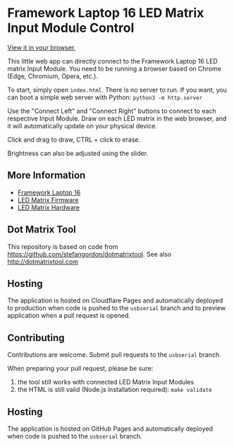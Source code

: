# Framework Laptop 16 LED Matrix Input Module Control

[View it in your browser.](https://ledmatrix.frame.work)

This little web app can directly connect to the Framework Laptop 16 LED matrix
Input Module. You need to be running a browser based on Chrome (Edge, Chromium,
Opera, etc.).

To start, simply open `index.html`. There is no server to run. If you want, you
can boot a simple web server with Python: `python3 -m http.server`

Use the "Connect Left" and "Connect Right" buttons to connect to each
respective Input Module. Draw on each LED matrix in the web browser, and it
will automatically update on your physical device.

Click and drag to draw, CTRL + click to erase.

Brightness can also be adjusted using the slider.

## More Information

- [Framework Laptop 16](https://frame.work/products/laptop16-diy-amd-7040)
- [LED Matrix Firmware](https://github.com/FrameworkComputer/inputmodule-rs)
- [LED Matrix Hardware](https://github.com/FrameworkComputer/inputmodules)

## Dot Matrix Tool

This repository is based on code from https://github.com/stefangordon/dotmatrixtool.
See also http://dotmatrixtool.com

## Hosting

The application is hosted on Cloudflare Pages and automatically deployed to
production when code is pushed to the `usbserial` branch and to preview
application when a pull request is opened.

## Contributing

Contributions are welcome. Submit pull requests to the `usbserial` branch.

When preparing your pull request, please be sure:

1. the tool still works with connected LED Matrix Input Modules
2. the HTML is still valid (Node.js installation required): `make validate`

## Hosting

The application is hosted on GitHub Pages and automatically deployed when code
is pushed to the `usbserial` branch.
